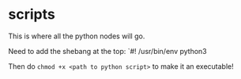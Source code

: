 # scripts

This is where all the python nodes will go.

Need to add the shebang at the top: `#! /usr/bin/env python3

Then do `chmod +x <path to python script>` to make it an executable!